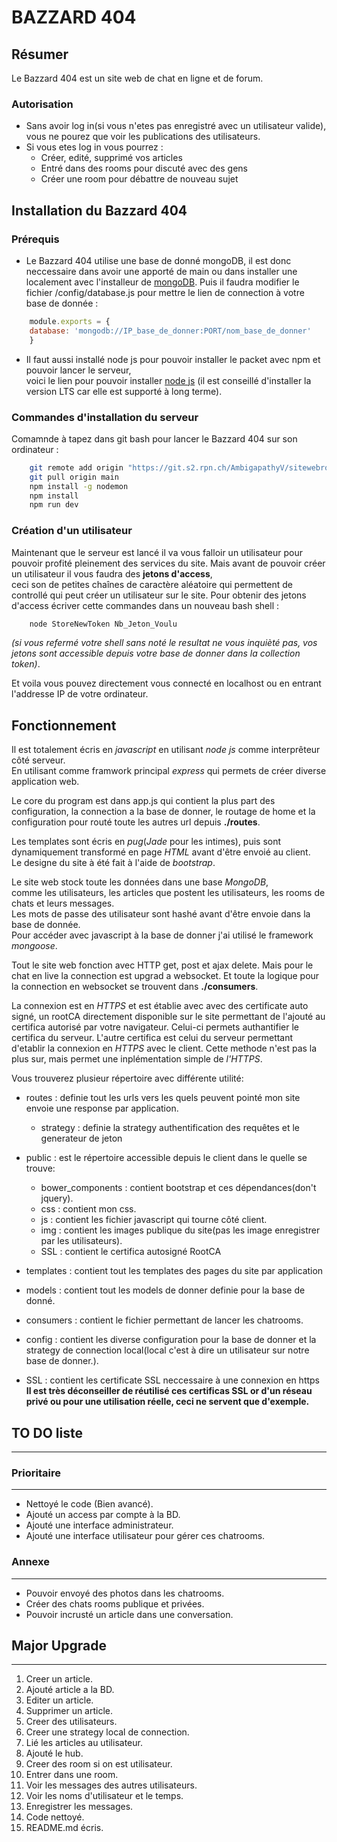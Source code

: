 # **BAZZARD 404**

## Résumer
Le Bazzard 404 est un site web de chat en ligne et de forum.<br>

### Autorisation
* Sans avoir log in(si vous n'etes pas enregistré avec un utilisateur valide), vous ne pourez que voir les publications des utilisateurs.
* Si vous etes log in vous pourrez :
    * Créer, edité, supprimé vos articles
    * Entré dans des rooms pour discuté avec des gens
    * Créer une room pour débattre de nouveau sujet

## Installation du Bazzard 404 <br>

### Prérequis
* Le Bazzard 404 utilise une base de donné mongoDB, il est donc neccessaire dans avoir une apporté de main ou dans installer une localement avec l'installeur de [mongoDB](https://www.mongodb.com/try/download/community).
Puis il faudra modifier le fichier /config/database.js pour mettre le lien de connection à votre base de donnée : 
```javascript
    module.exports = {
    database: 'mongodb://IP_base_de_donner:PORT/nom_base_de_donner'
    }
```
* Il faut aussi installé node js pour pouvoir installer le packet avec npm et pouvoir lancer le serveur,<br> 
voici le lien pour pouvoir installer [node js](https://nodejs.org/en) (il est conseillé d'installer la version LTS car elle est supporté à long terme).<br>

### Commandes d'installation du serveur
Comamnde à tapez dans git bash pour lancer le Bazzard 404 sur son ordinateur :<br>
```bash
    git remote add origin "https://git.s2.rpn.ch/AmbigapathyV/sitewebroom.git"
    git pull origin main
    npm install -g nodemon
    npm install
    npm run dev
```

### Création d'un utilisateur
Maintenant que le serveur est lancé il va vous falloir un utilisateur pour pouvoir profité pleinement des services du site.
Mais avant de pouvoir créer un utilisateur il vous faudra des **jetons d'access**,<br>
ceci son de petites chaînes de caractère aléatoire qui permettent de controllé qui peut créer un utilisateur sur le site.
Pour obtenir des jetons d'access écriver cette commandes dans un nouveau bash shell :<br>

```bash
    node StoreNewToken Nb_Jeton_Voulu
```
*(si vous refermé votre shell sans noté le resultat ne vous inquièté pas, vos jetons sont accessible depuis votre base de donner dans la collection token)*.<br>

Et voila vous pouvez directement vous connecté en localhost ou en entrant l'addresse IP de votre ordinateur. 

## Fonctionnement
Il est totalement écris en *javascript* en utilisant *node js* comme interprêteur côté serveur.<br>
En utilisant comme framwork principal *express* qui permets de créer diverse application web. 

Le core du program est dans app.js qui contient la plus part des configuration, la connection a la base de donner, le routage de home et la configuration pour routé toute les autres url depuis **./routes**.  

Les templates sont écris en *pug*(*Jade* pour les intimes), puis sont dynamiquement transformé en page *HTML* avant d'être envoié au client.<br>
Le designe du site à été fait à l'aide de *bootstrap*.

Le site web stock toute les données dans une base *MongoDB*,<br> 
comme les utilisateurs, les articles que postent les utilisateurs, 
les rooms de chats et leurs messages.<br>
Les mots de passe des utilisateur sont hashé avant d'être envoie dans la base de donnée.<br>
Pour accéder avec javascript à la base de donner j'ai utilisé le framework *mongoose*.

Tout le site web fonction avec HTTP get, post et ajax delete. Mais pour le chat en live la connection est upgrad a websocket. Et toute la logique pour la connection en websocket se trouvent dans **./consumers**.

La connexion est en *HTTPS* et est établie avec avec des certificate auto signé, un rootCA directement disponible sur le site permettant de l'ajouté au certifica autorisé par votre navigateur. Celui-ci permets authantifier le certifica du serveur.
L'autre certifica est celui du serveur permettant d'etablir la connexion en *HTTPS* avec le client. Cette methode n'est pas la plus sur, mais permet une inplémentation simple de *l'HTTPS*.

Vous trouverez plusieur répertoire avec différente utilité:

* routes : definie tout les urls vers les quels peuvent pointé mon site envoie une response par application.
    * strategy : definie la strategy authentification des requêtes et le generateur de jeton

* public : est le répertoire accessible depuis le client dans le quelle se trouve:
    * bower_components : contient bootstrap et ces dépendances(don't jquery).
    * css : contient mon css.
    * js : contient les fichier javascript qui tourne côté client.
    * img : contient les images publique du site(pas les image enregistrer par les utilisateurs).
    * SSL : contient le certifica autosigné RootCA

* templates : contient tout les templates des pages du site par application
* models : contient tout les models de donner definie pour la base de donné.
* consumers : contient le fichier permettant de lancer les chatrooms.
* config : contient les diverse configuration pour la base de donner et la strategy de connection local(local c'est à dire un utilisateur sur notre base de donner.).
* SSL : contient les certificate SSL neccessaire à une connexion en https<br> 
**Il est très déconseiller de réutilisé ces certificas SSL or d'un réseau privé ou pour une utilisation réelle, ceci ne servent que d'exemple.**


## TO DO liste
---

### Prioritaire
---
* Nettoyé le code (Bien avancé).
* Ajouté un access par compte à la BD.
* Ajouté une interface administrateur.
* Ajouté une interface utilisateur pour gérer ces chatrooms.

### Annexe
---
* Pouvoir envoyé des photos dans les chatrooms.
* Créer des chats rooms publique et privées.
* Pouvoir incrusté un article dans une conversation.

## Major Upgrade
---

1. Creer un article.
1. Ajouté article a la BD.
1. Editer un article.
1. Supprimer un article.
1. Creer des utilisateurs.
1. Creer une strategy local de connection.
1. Lié les articles au utilisateur.
1. Ajouté le hub.
1. Creer des room si on est utilisateur.
1. Entrer dans une room.
1. Voir les messages des autres utilisateurs.
1. Voir les noms d'utilisateur et le temps. 
1. Enregistrer les messages. 
1. Code nettoyé.
1. README.md écris.


